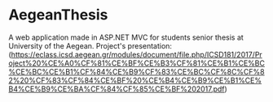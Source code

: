 # AegeanThesis
A web application made in ASP.NET MVC for students senior thesis at University of the Aegean. Project's presentation: (https://eclass.icsd.aegean.gr/modules/document/file.php/ICSD181/2017/Project%20%CE%A0%CF%81%CE%BF%CE%B3%CF%81%CE%B1%CE%BC%CE%BC%CE%B1%CF%84%CE%B9%CF%83%CE%BC%CF%8C%CF%82%20%CF%83%CF%84%CE%BF%20%CE%B4%CE%B9%CE%B1%CE%B4%CE%B9%CE%BA%CF%84%CF%85%CE%BF%202017.pdf)

